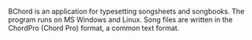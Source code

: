 BChord is an application for typesetting songsheets and songbooks. The program runs on MS Windows and Linux. Song files are written in the ChordPro (Chord Pro) format, a common text format.